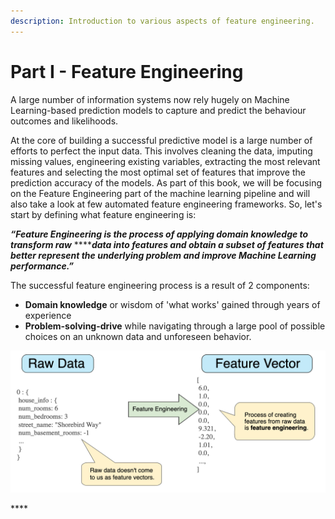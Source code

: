 ```yaml
---
description: Introduction to various aspects of feature engineering.
---
```


# Part I - Feature Engineering

A large number of information systems now rely hugely on Machine Learning-based prediction models to capture and predict the behaviour outcomes and likelihoods. 

At the core of building a successful predictive model is a large number of efforts to perfect the input data. This involves cleaning the data, imputing missing values, engineering existing variables, extracting the most relevant features and selecting the most optimal set of features that improve the prediction accuracy of the models.                                                                        As part of this book, we will be focusing on the Feature Engineering part of the machine learning pipeline and will also take a look at few automated feature engineering frameworks. So, let's start by defining what feature engineering is:

_**“Feature Engineering is the process of applying domain knowledge to transform raw**_ ****_**data into features and obtain a subset of features that better represent the underlying problem and improve Machine Learning performance.”**_

The successful feature engineering process is a result of 2 components:

* **Domain knowledge** or wisdom of 'what works' gained through years of experience 
* **Problem-solving-drive** while navigating through a large pool of possible choices on an unknown data and unforeseen behavior. 

![](../.gitbook/assets/screen-shot-2020-08-15-at-9.09.09-pm.png)





\*\*\*\*

